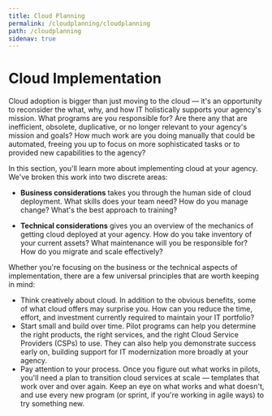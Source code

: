 ```yaml
---
title: Cloud Planning
permalink: /cloudplanning/cloudplanning
path: /cloudplanning
sidenav: true
---
```


# Cloud Implementation
 

Cloud adoption is bigger than just moving to the cloud — it's an opportunity to reconsider the what, why, and how IT holistically supports your agency's mission. What  programs are you responsible for? Are there any that are inefficient, obsolete, duplicative, or no longer relevant to your agency's mission and goals? How much work are you doing manually that could be automated, freeing you up to focus on more sophisticated tasks or to provided new capabilities to the agency?


In this section, you'll learn more about implementing cloud at your agency. We've broken this work into two discrete areas:

 

* **Business considerations** takes you through the human side of cloud deployment. What skills does your team need? How do you manage change? What's the best approach to training?
 

* **Technical considerations** gives you an overview of the mechanics of getting cloud deployed at your agency. How do you take inventory of your current assets? What maintenance will you be responsible for? How do you migrate and scale effectively?
 

Whether you're focusing on the business or the technical aspects of implementation, there are a few universal principles that are worth keeping in mind:

* Think creatively about cloud. In addition to the obvious benefits, some of what cloud offers may surprise you. How can you reduce the time, effort, and investment currently required to maintain your IT portfolio?
* Start small and build over time. Pilot programs can help you determine the right products, the right services, and the right Cloud Service Providers (CSPs) to use. They can also help you demonstrate success early on, building support for IT modernization more broadly at your agency.
* Pay attention to your process. Once you figure out what works in pilots, you'll need a plan to transition cloud services at scale — templates that work over and over again. Keep an eye on what works and what doesn't, and use every new program (or sprint, if you're working in agile ways) to try something new.
 